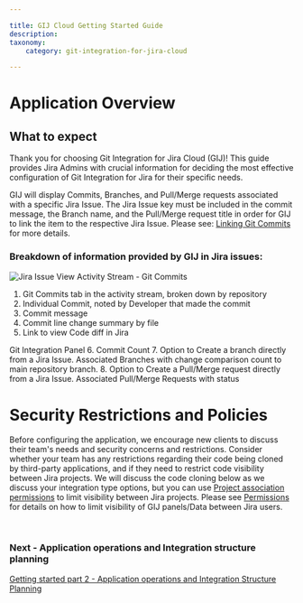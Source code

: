 ```yaml
---

title: GIJ Cloud Getting Started Guide
description:
taxonomy:
    category: git-integration-for-jira-cloud

---
```

# Application Overview
## What to expect

Thank you for choosing Git Integration for Jira Cloud (GIJ)! This guide provides Jira Admins with crucial information for deciding the most effective configuration of Git Integration for Jira for their specific needs.

GIJ will display Commits, Branches, and Pull/Merge requests associated with a specific Jira Issue. The Jira Issue key must be included in the commit message, the Branch name, and the Pull/Merge request title in order for GIJ to link the item to the respective Jira Issue. 
 Please see: [Linking Git Commits](https://help.gitkraken.com/git-integration-for-jira-cloud/linking-git-commits-to-jira-issues-gij-cloud/) for more details.

### Breakdown of information provided by GIJ in Jira issues:
![Jira Issue View](/wp-content/uploads/Jira-Issue-Breakdown.png)
Activity Stream - Git Commits
1. Git Commits tab in the activity stream, broken down by repository
2. Individual Commit, noted by Developer that made the commit
3. Commit message
4. Commit line change summary by file
5. Link to view Code diff in Jira

Git Integration Panel
6. Commit Count
7. Option to Create a branch directly from a Jira Issue. Associated Branches with change comparison count to main repository branch.
8. Option to Create a Pull/Merge request directly from a Jira Issue. Associated Pull/Merge Requests with status



# Security Restrictions and Policies

Before configuring the application, we encourage new clients to discuss their team's needs and security concerns and restrictions. Consider whether your team has any restrictions regarding their code being cloned by third-party applications, and if they need to restrict code visibility between Jira projects. We will discuss the code cloning below as we discuss your integration type options, but you can use [Project association permissions](https://help.gitkraken.com/git-integration-for-jira-cloud/setting-project-permissions-gij-cloud/) to limit visibility between Jira projects. Please see [Permissions](https://help.gitkraken.com/git-integration-for-jira-cloud/permissions-gij-cloud/) for details on how to limit visibility of GIJ panels/Data between Jira users.

<br>

### Next - Application operations and Integration structure planning

[Getting started part 2 - Application operations and Integration Structure Planning](/git-integration-for-jira-cloud/Getting-Started-Guide-App-operations-and-planning)

